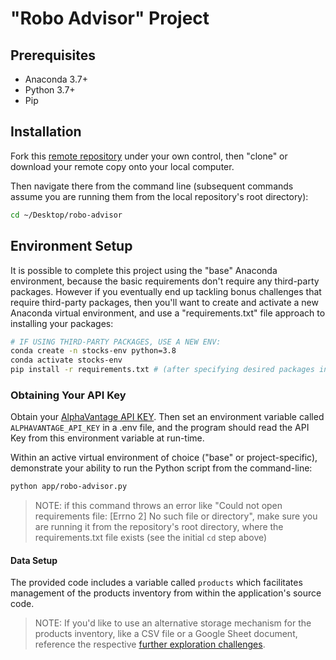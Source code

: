 # "Robo Advisor" Project

## Prerequisites

  + Anaconda 3.7+
  + Python 3.7+
  + Pip

## Installation

Fork this [remote repository](https://github.com/katrinahuangg/robo-advisor) under your own control, then "clone" or download your remote copy onto your local computer.

Then navigate there from the command line (subsequent commands assume you are running them from the local repository's root directory):

```sh
cd ~/Desktop/robo-advisor
```

## Environment Setup

It is possible to complete this project using the "base" Anaconda environment, because the basic requirements don't require any third-party packages. However if you eventually end up tackling bonus challenges that require third-party packages, then you'll want to create and activate a new Anaconda virtual environment, and use a "requirements.txt" file approach to installing your packages:

```sh
# IF USING THIRD-PARTY PACKAGES, USE A NEW ENV:
conda create -n stocks-env python=3.8 
conda activate stocks-env
pip install -r requirements.txt # (after specifying desired packages inside)
```

### Obtaining Your API Key

Obtain your [AlphaVantage API KEY](https://www.alphavantage.co).
Then set an environment variable called `ALPHAVANTAGE_API_KEY` in a .env file, and the program should read the API Key from this environment variable at run-time.

Within an active virtual environment of choice ("base" or project-specific), demonstrate your ability to run the Python script from the command-line:

```sh
python app/robo-advisor.py
```

> NOTE: if this command throws an error like "Could not open requirements file: [Errno 2] No such file or directory", make sure you are running it from the repository's root directory, where the requirements.txt file exists (see the initial `cd` step above)

#### Data Setup

The provided code includes a variable called `products` which facilitates management of the products inventory from within the application's source code.

> NOTE: If you'd like to use an alternative storage mechanism for the products inventory, like a CSV file or a Google Sheet document, reference the respective [further exploration challenges](challenges.md).


